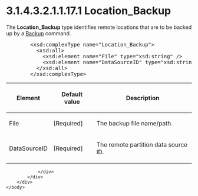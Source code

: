 <html dir="LTR" xmlns:mshelp="http://msdn.microsoft.com/mshelp" xmlns:ddue="http://ddue.schemas.microsoft.com/authoring/2003/5" xmlns:xlink="http://www.w3.org/1999/xlink" xmlns:tool="http://www.microsoft.com/tooltip">
    <head>
        <meta http-equiv="Content-Type" content="text/html; CHARSET=utf-8"></meta>
        <meta name="save" content="history"></meta>
        <title>3.1.4.3.2.1.1.17.1 Location_Backup</title>
        <xml>
            <mshelp:toctitle title="3.1.4.3.2.1.1.17.1 Location_Backup"></mshelp:toctitle>
            <mshelp:rltitle title="[MS-SSAS]: Location_Backup"></mshelp:rltitle>
            <mshelp:keyword index="A" term="8138285a-99d4-4f93-8ce4-ee974ddce546"></mshelp:keyword>
            <mshelp:attr name="DCSext.ContentType" value="open specification"></mshelp:attr>
            <mshelp:attr name="AssetID" value="8138285a-99d4-4f93-8ce4-ee974ddce546"></mshelp:attr>
            <mshelp:attr name="TopicType" value="kbRef"></mshelp:attr>
            <mshelp:attr name="DCSext.Title" value="[MS-SSAS]: Location_Backup" />
        </xml>
    </head>
    <body>
        <div id="header">
            <h1 class="heading">3.1.4.3.2.1.1.17.1 Location_Backup</h1>
        </div>
        <div id="mainSection">
            <div id="mainBody">
                <div id="allHistory" class="saveHistory"></div>
                <div id="sectionSection0" class="section" name="collapseableSection">
                    

<p>The <b>Location_Backup</b> type identifies remote locations
that are to be backed up by a <a href="5aa3cc47-70cc-48e6-9c92-6adc6b7a763f.md">Backup</a> command.</p>

<dl>
<dd>
<div><pre>   &lt;xsd:complexType name=&quot;Location_Backup&quot;&gt;
     &lt;xsd:all&gt;
       &lt;xsd:element name=&quot;File&quot; type=&quot;xsd:string&quot; /&gt;
       &lt;xsd:element name=&quot;DataSourceID&quot; type=&quot;xsd:string&quot; /&gt;
     &lt;/xsd:all&gt;
   &lt;/xsd:complexType&gt;
</pre></div>
</dd></dl>

<table>
 <thead>
  <tr>
   <th>
   <p>Element</p>
   </th>
   <th>
   <p>Default value</p>
   </th>
   <th>
   <p>Description</p>
   </th>
  </tr>
 </thead>
 <tr>
  <td>
  <p>File</p>
  </td>
  <td>
  <p>[Required]</p>
  </td>
  <td>
  <p>The backup file name/path.</p>
  </td>
 </tr>
 <tr>
  <td>
  <p>DataSourceID</p>
  </td>
  <td>
  <p>[Required]</p>
  </td>
  <td>
  <p>The remote partition data source ID.</p>
  </td>
 </tr>
</table>

<p> </p>


                </div>
            </div>
        </div>
    </body>
</html>